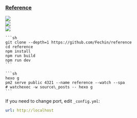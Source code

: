 ### [Reference](https://github.com/Fechin/reference)

![](https://img.shields.io/github/license/Fechin/reference)<br />
[![](https://img.shields.io/github/last-commit/scillidan/reference/main?label=last%20commit%20(fork))](https://github.com/scillidan/reference)<br />
![](https://img.shields.io/badge/Vercel-black?style=flat&logo=Vercel&logoColor=white)

````{tab} From source
```sh
git clone --depth=1 https://github.com/Fechin/reference
cd reference
npm install
npm run build
npm run dev
```
````

````{tab} PM2 [^1]
```sh
hexo g
pm2 serve public 4321 --name reference --watch --spa
# watchexec -w source\_posts -- hexo g
```
````

If you need to change port, edit `_config.yml`:

```yaml
url: http://localhost
```

[^1]: [Watchexec](https://github.com/watchexec/watchexec)